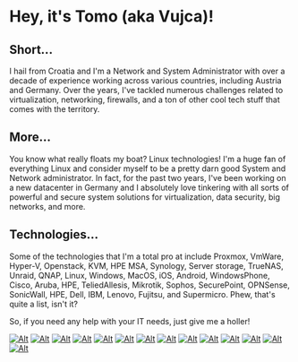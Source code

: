 # Hey, it's Tomo (aka Vujca)!

## Short...
I hail from Croatia and I'm a Network and System Administrator with over a decade of experience working across various countries, including Austria and Germany. Over the years, I've tackled numerous challenges related to virtualization, networking, firewalls, and a ton of other cool tech stuff that comes with the territory.

## More...
You know what really floats my boat? Linux technologies! I'm a huge fan of everything Linux and consider myself to be a pretty darn good System and Network administrator. In fact, for the past two years, I've been working on a new datacenter in Germany and I absolutely love tinkering with all sorts of powerful and secure system solutions for virtualization, data security, big networks, and more.

## Technologies...
Some of the technologies that I'm a total pro at include Proxmox, VmWare, Hyper-V, Openstack, KVM, HPE MSA, Synology, Server storage, TrueNAS, Unraid, QNAP, Linux, Windows, MacOS, iOS, Android, WindowsPhone, Cisco, Aruba, HPE, TeliedAllesis, Mikrotik, Sophos, SecurePoint, OPNSense, SonicWall, HPE, Dell, IBM, Lenovo, Fujitsu, and Supermicro. Phew, that's quite a list, isn't it?

So, if you need any help with your IT needs, just give me a holler!

[![Alt](https://tomeksdev.com/design/images/canonical-friends_orange_hex.png "Ubuntu")]('https://ubuntu.com')
[![Alt](https://tomeksdev.com/design/images/plesk-logo.svg "Plesk")]('https://plesk.com')
[![Alt](https://tomeksdev.com/design/images/sophos-logo.svg "Sophos")]('https://sophos.com')
[![Alt](https://tomeksdev.com/design/images/cisco-logo.svg "Cisco")]('https://cisco.com')
[![Alt](https://tomeksdev.com/design/images/windows-logo.svg "Microsoft")]('https://microsoft.com')
[![Alt](https://tomeksdev.com/design/images/maas_orange_hex.png "Ubuntu MAAS")]('https://maas.io')
[![Alt](https://tomeksdev.com/design/images/openstack-logo.SVG "OpenStack")]('https://openstack.org')
[![Alt](https://tomeksdev.com/design/images/hpe-logo.svg "HPE")]('https://hpe.com')
[![Alt](https://tomeksdev.com/design/images/proxmox-logo.png "Proxmox")]('https://proxmox.com')
[![Alt](https://tomeksdev.com/design/images/truenas-logo.svg "TrueNAS")]('https://truenas.com')
[![Alt](https://tomeksdev.com/design/images/kubernetes-logo.svg "Kubernetes")]("https://kubernetes.io")
[![Alt](https://tomeksdev.com/design/images/vmware-logo.svg "TrueNAS")]('https://vmware.com')
[![Alt](https://tomeksdev.com/design/images/debian-logo.svg "Debian")]('https://debian.org')
[![Alt](https://tomeksdev.com/design/images/dell-logo.svg "Dell")]('https://dell.com')